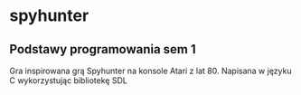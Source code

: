 # spyhunter
## Podstawy programowania sem 1
Gra inspirowana grą Spyhunter na konsole Atari z lat 80. Napisana w języku C wykorzystując bibliotekę SDL
